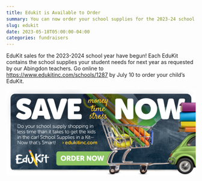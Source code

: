 ```yaml
--- 
title: Edukit is Available to Order
summary: You can now order your school supplies for the 2023-24 school year in one convenient package.
slug: edukit
date: 2023-05-18T05:00:00-04:00
categories: fundraisers
---
```


EduKit sales for the 2023-2024 school year have begun! Each EduKit contains the school supplies your student needs for next year as requested by our Abingdon teachers. Go online to https://www.edukitinc.com/schools/1287 by July 10 to order your child’s EduKit.

<a href="https://www.edukitinc.com/schools/1287/"><img src="images/flyer-en.jpg" alt="Edukit flyer" ></a>

<!--

Did you know that the EduKit program has raised nearly $3,200 for the Abingdon PTA since it started up in 2014? This program provides a convenient, easy, and less expensive option to purchase school supplies for the upcoming school year. Each kit contains what Abingdon will request, by grade, for the coming year.

Simply click below and follow the instructions to order the supply kits. The kits will be delivered directly to each child's classroom before the start of the school year.

Order by June 30 for the best prices! Extended ordering is available July 1 – August 1 for an additional fee and will be delivered to Abingdon before school begins.

Questions? Contact Samantha Levine-Finley, slevinefinley@gmail.com.

-->